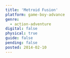 ```yaml
---
title: 'Metroid Fusion'
platform: game-boy-advance
genre:
  - action-adventure
digital: false
physical: true
guide: false
pending: false
posted: 2014-02-10
---
```

